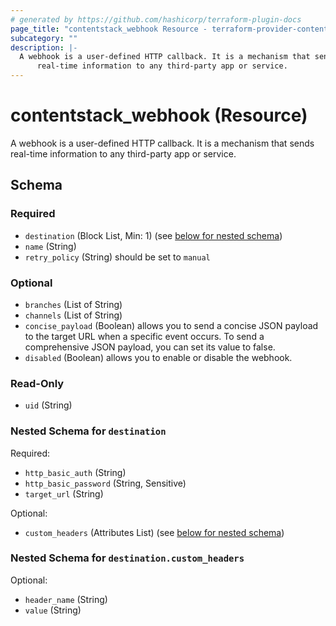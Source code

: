 ```yaml
---
# generated by https://github.com/hashicorp/terraform-plugin-docs
page_title: "contentstack_webhook Resource - terraform-provider-contentstack"
subcategory: ""
description: |-
  A webhook is a user-defined HTTP callback. It is a mechanism that sends
      real-time information to any third-party app or service.
---
```


# contentstack_webhook (Resource)

A webhook is a user-defined HTTP callback. It is a mechanism that sends
		real-time information to any third-party app or service.



<!-- schema generated by tfplugindocs -->
## Schema

### Required

- `destination` (Block List, Min: 1) (see [below for nested schema](#nestedblock--destination))
- `name` (String)
- `retry_policy` (String) should be set to `manual`

### Optional

- `branches` (List of String)
- `channels` (List of String)
- `concise_payload` (Boolean) allows you to send a concise JSON payload to the target URL when a specific event occurs. To send a comprehensive JSON payload, you can set its value to false.
- `disabled` (Boolean) allows you to enable or disable the webhook.

### Read-Only

- `uid` (String)

<a id="nestedblock--destination"></a>
### Nested Schema for `destination`

Required:

- `http_basic_auth` (String)
- `http_basic_password` (String, Sensitive)
- `target_url` (String)

Optional:

- `custom_headers` (Attributes List) (see [below for nested schema](#nestedatt--destination--custom_headers))

<a id="nestedatt--destination--custom_headers"></a>
### Nested Schema for `destination.custom_headers`

Optional:

- `header_name` (String)
- `value` (String)


